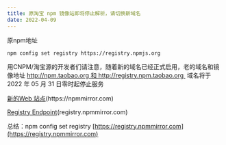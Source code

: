 ```yaml
---
title: 原淘宝 npm 镜像站即将停止解析，请切换新域名
date: 2022-04-09
---
```


原npm地址
```
npm config set registry https://registry.npmjs.org 
```
用CNPM/淘宝源的开发者们请注意，随着新的域名已经正式启用，老的域名和镜像地址 http://npm.taobao.org 和 http://registry.npm.taobao.org  域名将于 2022 年 05 月 31 日零时起停止服务

[新的Web 站点]([https://npmmirror.com]()(https://npmmirror.com))(https://npmmirror.com)

[Registry Endpoint]([registry.npmmirror.com])(registry.npmmirror.com)

总结：npm config set registry [https://registry.npmmirror.com](https://registry.npmmirror.com)